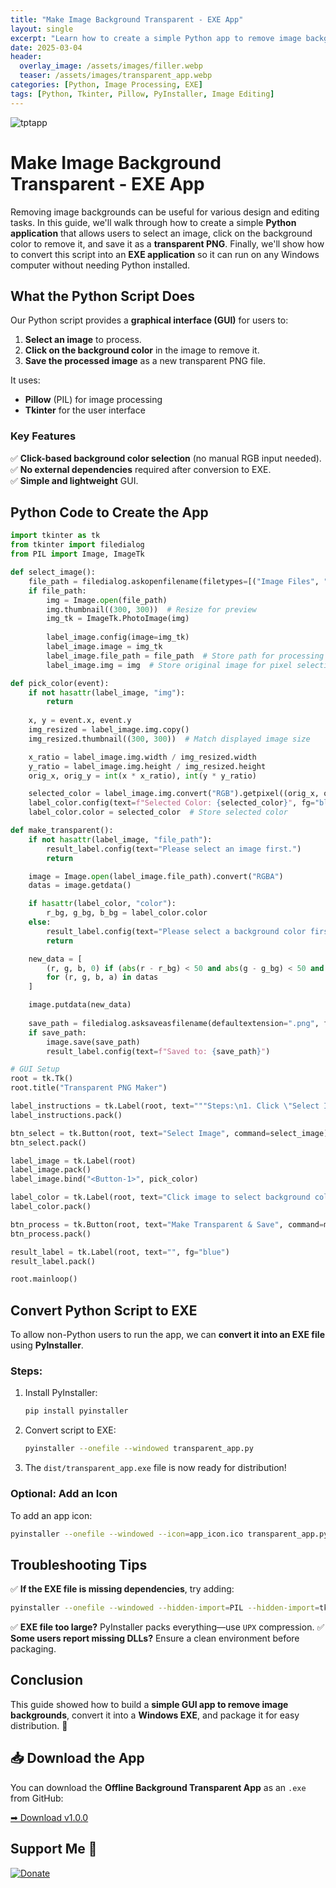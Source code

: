 ```yaml
---
title: "Make Image Background Transparent - EXE App"
layout: single
excerpt: "Learn how to create a simple Python app to remove image backgrounds and convert it into an EXE file for easy use."
date: 2025-03-04
header:
  overlay_image: /assets/images/filler.webp
  teaser: /assets/images/transparent_app.webp
categories: [Python, Image Processing, EXE]
tags: [Python, Tkinter, Pillow, PyInstaller, Image Editing]
---
```


![tptapp](https://raw.githubusercontent.com/mattlifetech/mattlifetech.github.io/main/assets/images/transparent_app.webp)

# Make Image Background Transparent - EXE App

Removing image backgrounds can be useful for various design and editing tasks. In this guide, we'll walk through how to create a simple **Python application** that allows users to select an image, click on the background color to remove it, and save it as a **transparent PNG**. Finally, we'll show how to convert this script into an **EXE application** so it can run on any Windows computer without needing Python installed.

## What the Python Script Does

Our Python script provides a **graphical interface (GUI)** for users to:

1. **Select an image** to process.
2. **Click on the background color** in the image to remove it.
3. **Save the processed image** as a new transparent PNG file.

It uses:
- **Pillow** (PIL) for image processing
- **Tkinter** for the user interface

### Key Features
✅ **Click-based background color selection** (no manual RGB input needed).  
✅ **No external dependencies** required after conversion to EXE.  
✅ **Simple and lightweight** GUI.

## Python Code to Create the App

```python
import tkinter as tk
from tkinter import filedialog
from PIL import Image, ImageTk

def select_image():
    file_path = filedialog.askopenfilename(filetypes=[("Image Files", "*.png;*.jpg;*.jpeg")])
    if file_path:
        img = Image.open(file_path)
        img.thumbnail((300, 300))  # Resize for preview
        img_tk = ImageTk.PhotoImage(img)
        
        label_image.config(image=img_tk)
        label_image.image = img_tk
        label_image.file_path = file_path  # Store path for processing
        label_image.img = img  # Store original image for pixel selection

def pick_color(event):
    if not hasattr(label_image, "img"):
        return
    
    x, y = event.x, event.y
    img_resized = label_image.img.copy()
    img_resized.thumbnail((300, 300))  # Match displayed image size

    x_ratio = label_image.img.width / img_resized.width
    y_ratio = label_image.img.height / img_resized.height
    orig_x, orig_y = int(x * x_ratio), int(y * y_ratio)

    selected_color = label_image.img.convert("RGB").getpixel((orig_x, orig_y))
    label_color.config(text=f"Selected Color: {selected_color}", fg="black")
    label_color.color = selected_color  # Store selected color

def make_transparent():
    if not hasattr(label_image, "file_path"):
        result_label.config(text="Please select an image first.")
        return

    image = Image.open(label_image.file_path).convert("RGBA")
    datas = image.getdata()

    if hasattr(label_color, "color"):
        r_bg, g_bg, b_bg = label_color.color
    else:
        result_label.config(text="Please select a background color first.")
        return

    new_data = [
        (r, g, b, 0) if (abs(r - r_bg) < 50 and abs(g - g_bg) < 50 and abs(b - b_bg) < 50) else (r, g, b, a)
        for (r, g, b, a) in datas
    ]

    image.putdata(new_data)
    
    save_path = filedialog.asksaveasfilename(defaultextension=".png", filetypes=[("PNG Files", "*.png")])
    if save_path:
        image.save(save_path)
        result_label.config(text=f"Saved to: {save_path}")

# GUI Setup
root = tk.Tk()
root.title("Transparent PNG Maker")

label_instructions = tk.Label(root, text="""Steps:\n1. Click \"Select Image\" to choose an image.\n2. Click on the background color you wish to remove.\n3. Click \"Make Transparent & Save\" to save the result.""", justify="left", padx=10, pady=5)
label_instructions.pack()

btn_select = tk.Button(root, text="Select Image", command=select_image)
btn_select.pack()

label_image = tk.Label(root)
label_image.pack()
label_image.bind("<Button-1>", pick_color)

label_color = tk.Label(root, text="Click image to select background color")
label_color.pack()

btn_process = tk.Button(root, text="Make Transparent & Save", command=make_transparent)
btn_process.pack()

result_label = tk.Label(root, text="", fg="blue")
result_label.pack()

root.mainloop()
```

## Convert Python Script to EXE
To allow non-Python users to run the app, we can **convert it into an EXE file** using **PyInstaller**.

### Steps:
1. Install PyInstaller:
   ```sh
   pip install pyinstaller
   ```
2. Convert script to EXE:
   ```sh
   pyinstaller --onefile --windowed transparent_app.py
   ```
3. The `dist/transparent_app.exe` file is now ready for distribution!

### Optional: Add an Icon
To add an app icon:
```sh
pyinstaller --onefile --windowed --icon=app_icon.ico transparent_app.py
```

## Troubleshooting Tips
✅ **If the EXE file is missing dependencies**, try adding:
   ```sh
   pyinstaller --onefile --windowed --hidden-import=PIL --hidden-import=tkinter transparent_app.py
   ```
✅ **EXE file too large?** PyInstaller packs everything—use `UPX` compression.
✅ **Some users report missing DLLs?** Ensure a clean environment before packaging.

## Conclusion
This guide showed how to build a **simple GUI app to remove image backgrounds**, convert it into a **Windows EXE**, and package it for easy distribution. 🚀  

## 📥 Download the App

You can download the **Offline Background Transparent App** as an `.exe` from GitHub:

[➡ Download v1.0.0](https://github.com/mattlifetech/offlinebackgroundtransparent/releases/tag/v1.0.0)


## Support Me 💖
[![Donate](https://img.shields.io/badge/Donate-PayPal-blue.svg)](https://paypal.me/mattchoo2)


